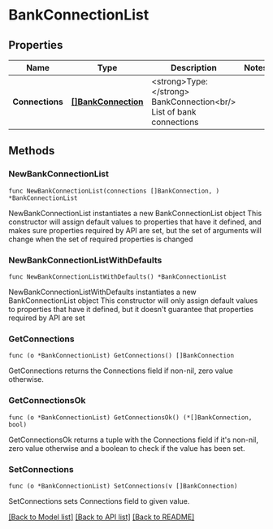 # BankConnectionList

## Properties

Name | Type | Description | Notes
------------ | ------------- | ------------- | -------------
**Connections** | [**[]BankConnection**](BankConnection.md) | &lt;strong&gt;Type:&lt;/strong&gt; BankConnection&lt;br/&gt; List of bank connections | 

## Methods

### NewBankConnectionList

`func NewBankConnectionList(connections []BankConnection, ) *BankConnectionList`

NewBankConnectionList instantiates a new BankConnectionList object
This constructor will assign default values to properties that have it defined,
and makes sure properties required by API are set, but the set of arguments
will change when the set of required properties is changed

### NewBankConnectionListWithDefaults

`func NewBankConnectionListWithDefaults() *BankConnectionList`

NewBankConnectionListWithDefaults instantiates a new BankConnectionList object
This constructor will only assign default values to properties that have it defined,
but it doesn't guarantee that properties required by API are set

### GetConnections

`func (o *BankConnectionList) GetConnections() []BankConnection`

GetConnections returns the Connections field if non-nil, zero value otherwise.

### GetConnectionsOk

`func (o *BankConnectionList) GetConnectionsOk() (*[]BankConnection, bool)`

GetConnectionsOk returns a tuple with the Connections field if it's non-nil, zero value otherwise
and a boolean to check if the value has been set.

### SetConnections

`func (o *BankConnectionList) SetConnections(v []BankConnection)`

SetConnections sets Connections field to given value.



[[Back to Model list]](../README.md#documentation-for-models) [[Back to API list]](../README.md#documentation-for-api-endpoints) [[Back to README]](../README.md)


